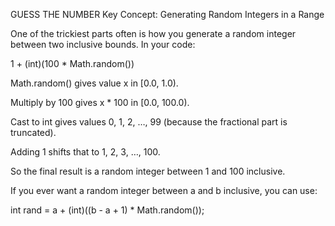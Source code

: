 GUESS THE NUMBER
Key Concept: Generating Random Integers in a Range

One of the trickiest parts often is how you generate a random integer between two inclusive bounds. In your code:

1 + (int)(100 * Math.random())


Math.random() gives value x in [0.0, 1.0).

Multiply by 100 gives x * 100 in [0.0, 100.0).

Cast to int gives values 0, 1, 2, …, 99 (because the fractional part is truncated).

Adding 1 shifts that to 1, 2, 3, …, 100.

So the final result is a random integer between 1 and 100 inclusive.

If you ever want a random integer between a and b inclusive, you can use:

int rand = a + (int)((b - a + 1) * Math.random());
